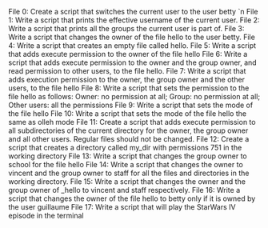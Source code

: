 File 0: Create a script that switches the current user to the user betty `n File 1: Write a script that prints the effective username of the current user.
File 2: Write a script that prints all the groups the current user is part of.
File 3: Write a script that changes the owner of the file hello to the user betty.
File 4: Write a script that creates an empty file called hello.
File 5: Write a script that adds execute permission to the owner of the file hello
File 6: Write a script that adds execute permission to the owner and the group owner, and read permission to other users, to the file hello.
File 7: Write a script that adds execution permission to the owner, the group owner and the other users, to the file hello
File 8: Write a script that sets the permission to the file hello as follows: Owner: no permission at all; Group: no permission at all; Other users: all the permissions
File 9: Write a script that sets the mode of the file hello
File 10: Write a script that sets the mode of the file hello the same as olleh mode
File 11: Create a script that adds execute permission to all subdirectories of the current directory for the owner, the group owner and all other users. Regular files should not be changed.
File 12: Create a script that creates a directory called my_dir with permissions 751 in the working directory
File 13: Write a script that changes the group owner to school for the file hello
File 14: Write a script that changes the owner to vincent and the group owner to staff for all the files and directories in the working directory.
File 15: Write a script that changes the owner and the group owner of _hello to vincent and staff respectively.
File 16: Write a script that changes the owner of the file hello to betty only if it is owned by the user guillaume
File 17: Write a script that will play the StarWars IV episode in the terminal
